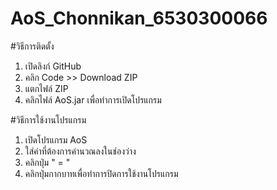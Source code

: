# AoS_Chonnikan_6530300066
#วิธีการติดตั้ง
1. เปิดลิงก์ GitHub
2. คลิก Code >> Download ZIP
3. แตกไฟล์ ZIP
4. คลิกไฟล์ AoS.jar เพื่อทำการเปิดโปรแกรม

#วิธีการใช้งานโปรแกรม
1. เปิดโปรแกรม AoS
2. ใส่ค่าที่ต้องการคำนวณลงในช่องว่าง
3. คลิกปุ่ม " = "
4. คลิกปุ่มกากบาทเพื่อทำการปิดการใช้งานโปรแกรม
